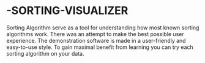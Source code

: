 # -SORTING-VISUALIZER
Sorting Algorithm serve as a tool for understanding how most known sorting algorithms work. There was an attempt to make the best possible user experience. The demonstration software is made in a user-friendly and easy-to-use style. To gain maximal benefit from learning you can try each sorting algorithm on your data.
